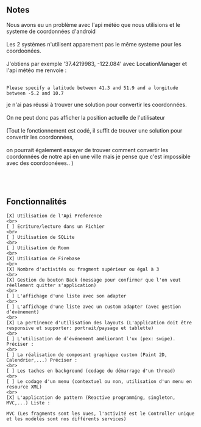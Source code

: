 ## Notes
Nous avons eu un problème avec l'api météo que nous utilisions et le systeme de coordonnées d'android
<br></br>
Les 2 systèmes n'utilisent apparement pas le même systeme pour les coordoonées.
<br></br>
J'obtiens par exemple '37.4219983, -122.084' avec LocationManager et  l'api météo me renvoie :
<br></br>
```text
Please specify a latitude between 41.3 and 51.9 and a longitude between -5.2 and 10.7
```
je n'ai pas réussi à trouver une solution pour convertir les coordonnées. 
<br></br>
On ne peut donc pas afficher la position actuelle de l'utilisateur
<br></br>
(Tout le fonctionnement est codé, il suffit de trouver une solution pour convertir les coordonnées,
<br></br>
on pourrait également essayer de trouver comment convertir les coordonnées de notre api en une ville mais je pense que c'est impossible avec des coordoonéees.. )
<br></br>
<br></br>
## Fonctionnalités
```text
[X] Utilisation de l'Api Preference
<br>
[ ] Ecriture/lecture dans un Fichier
<br>
[ ] Utilisation de SQLite
<br>
[ ] Utilisation de Room
<br>
[X] Utilisation de Firebase
<br>
[X] Nombre d'activités ou fragment supérieur ou égal à 3
<br>
[X] Gestion du bouton Back (message pour confirmer que l'on veut réellement quitter s'application)
<br>
[ ] L'affichage d'une liste avec son adapter
<br>
[ ] L'affichage d'une liste avec un custom adapter (avec gestion d’événement)
<br>
[X] La pertinence d'utilisation des layouts (L'application doit être responsive et supporter: portrait/paysage et tablette)
<br>
[ ] L'utilisation de d’événement améliorant l'ux (pex: swipe). Préciser :
<br>
[ ] La réalisation de composant graphique custom (Paint 2D, Calendrier,...) Préciser :
<br>
[ ] Les taches en background (codage du démarrage d'un thread)
<br>
[ ] Le codage d'un menu (contextuel ou non, utilisation d'un menu en resource XML)
<br>
[X] L'application de pattern (Reactive programming, singleton, MVC,...) Liste :

MVC (Les fragments sont les Vues, l'activité est le Controller unique et les modèles sont nos différents services) 
```
